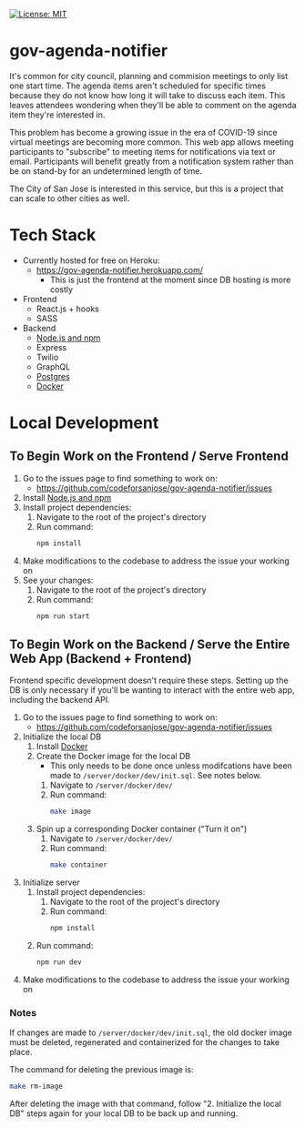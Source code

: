 [![License: MIT](https://img.shields.io/badge/License-MIT-green.svg)](https://opensource.org/licenses/MIT)
# gov-agenda-notifier
It's common for city council, planning and commision meetings to only list one start time. The agenda items aren't scheduled for specific times because they do not know how long it will take to discuss each item. This leaves attendees wondering when they'll be able to comment on the agenda item they're interested in.

This problem has become a growing issue in the era of COVID-19 since virtual meetings are becoming more common. This web app allows meeting participants to "subscribe" to meeting items for notifications via text or email. Participants will benefit greatly from a notification system rather than be on stand-by for an undetermined length of time.

The City of San Jose is interested in this service, but this is a project that can scale to other cities as well.

# Tech Stack
* Currently hosted for free on Heroku:
    * https://gov-agenda-notifier.herokuapp.com/
        *   This is just the frontend at the moment since DB hosting is more costly
* Frontend
    * React.js + hooks
    * SASS
* Backend
    * [Node.js and npm](https://www.npmjs.com/get-npm)
    * Express
    * Twilio
    * GraphQL
    * [Postgres](https://wiki.postgresql.org/wiki/Homebrew)
    * [Docker](https://www.docker.com/products/docker-desktop)

# Local Development

## To Begin Work on the Frontend / Serve Frontend
1. Go to the issues page to find something to work on:
    * https://github.com/codeforsanjose/gov-agenda-notifier/issues
2.  Install [Node.js and npm](https://www.npmjs.com/get-npm)
3.  Install project dependencies:
    1. Navigate to the root of the project's directory
    2. Run command:
        ```bash
        npm install
        ```
4. Make modifications to the codebase to address the issue your working on
5. See your changes:
    1.  Navigate to the root of the project's directory
    2.  Run command:
        ```bash
        npm run start
        ```

## To Begin Work on the Backend / Serve the Entire Web App (Backend + Frontend)
Frontend specific development doesn't require these steps. Setting up the DB is only necessary if you'll be wanting to interact with the entire web app, including the backend API.
1. Go to the issues page to find something to work on:
    * https://github.com/codeforsanjose/gov-agenda-notifier/issues
2.  Initialize the local DB
    1.  Install [Docker](https://www.docker.com/products/docker-desktop)
    2.  Create the Docker image for the local DB
        * This only needs to be done once unless modifcations have been made to `/server/docker/dev/init.sql`. See notes below.
        1.  Navigate to `/server/docker/dev/`
        2.  Run command: 
            ```bash
            make image
            ```
    3.  Spin up a corresponding Docker container ("Turn it on")
        1.  Navigate to `/server/docker/dev/`
        2.  Run command:
            ```bash
            make container
            ```
3.  Initialize server
    1.  Install project dependencies:
        1. Navigate to the root of the project's directory
        2. Run command:
            ```bash
            npm install
            ```
    2.  Run command:
        ```bash
        npm run dev
        ```
4. Make modifications to the codebase to address the issue your working on

### Notes
If changes are made to `/server/docker/dev/init.sql`, the old docker image must be deleted, regenerated and containerized for the changes to take place.

The command for deleting the previous image is:
```bash
make rm-image
```

After deleting the image with that command, follow "2.  Initialize the local DB" steps again for your local DB to be back up and running.
